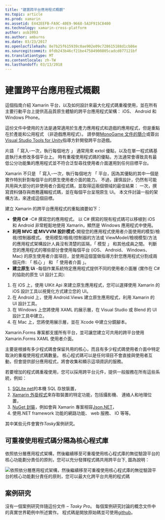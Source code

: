 ```yaml
---
title: "建置跨平台應用程式概觀"
ms.topic: article
ms.prod: xamarin
ms.assetid: E442EEFB-FA9C-40E9-9668-5A3F915C8400
ms.technology: xamarin-cross-platform
author: asb3993
ms.author: amburns
ms.date: 03/23/2017
ms.openlocfilehash: 8e7b25f615939c0ae902e09c728615188d1cb86e
ms.sourcegitcommit: 0fdb243b46cf21be47584900805cadcd077121bf
ms.translationtype: MT
ms.contentlocale: zh-TW
ms.lasthandoff: 03/13/2018
---
```

# <a name="building-cross-platform-applications-overview"></a>建置跨平台應用程式概觀

這個指南介紹 Xamarin 平台，以及如何設計來最大化程式碼重複使用，並在所有主要行動平台上提供高品質原生體驗的跨平台應用程式架構： iOS、 Android 和 Windows Phone。

這份文件中使用的方法是通常適用於生產力應用程式和遊戲的應用程式，但是重點在於產能和公用程式 （非遊戲應用程式）。 請參閱[MonoGame 文件的簡介](https://developer.xamarin.com/guides/cross-platform/game_development/monogame/introduction/)或簽出[Visual Studio Tools for Unity](https://docs.microsoft.com/en-us/visualstudio/cross-platform/visual-studio-tools-for-unity)指導方針開發跨平台遊戲。

片語 「 寫入-一次，執行每個地方 」 通常用來 extol 優點，以及在單一程式碼基底執行未修改多個平台上。 時有重複使用程式碼的優點，方法通常會導致具有最低公分功能集的應用程式並不符合泛型尋找使用者介面運用到任何目標平台。

Xamarin 不只是 「 寫入-一次，執行每個地方 「 平台，因為其優點的其中一個是實作特別針對每個平台的原生使用者介面的能力。 不過，謹慎設計，仍然有可能共用與大部分的非使用者介面程式碼，並取得這兩個領域的最佳結果： 一次，撰寫資料儲存與商務邏輯程式碼，並在每個平台呈現原生 Ui。 本文件討論一般的架構方法，來達成這個目標。

建立 Xamarin 的跨平台應用程式的重點摘要如下：

-   **使用 C#** -C# 撰寫您的應用程式。 以 C# 撰寫的現有程式碼可以移植到 iOS 和 Android 非常輕鬆地使用 Xamarin，顯然是 Windows 應用程式中使用。
-   **利用 MVC 或 MVVVM 設計模式**-開發您的應用程式使用者介面使用的模型/檢視/控制器模式。 使用模型/檢視/控制器的方法或 ViewModel/檢視模型/方法的應用程式架構設計人員沒有清楚的區隔，「 模型 」 和其他成員之間。 判斷您的應用程式的哪些部分會使用每個平台 (iOS、 Android、 Windows、 Mac) 的原生使用者介面項目，並使用這個當做指導方針您應用程式分割成兩個元件: 「 核心 」 和 「 使用者介面 」。
-   **建立原生 Ui** -每個作業系統特定應用程式提供不同的使用者介面層 (實作在 C# 的協助的原生 UI 設計工具):

1.  在 iOS 上，使用 UIKit Api 來建立原生應用程式，您可以選擇使用 Xamarin 的 iOS 設計工具以視覺化方式建立您的 UI。
1.  在 Android 上，使用 Android.Views 建立原生應用程式，利用 Xamarin 的 UI 設計工具。
1.  在 Windows 上您將使用 XAML 的展示層，在 Visual Studio 或 Blend 的 UI 設計工具中建立。
1.  在 Mac 上，您將使用展示層，並在 Xcode 中建立分鏡腳本。

Xamarin.Forms 專案都支援所有平台，並可讓您建立可共用的跨平台使用 Xamarin.Forms XAML 使用者介面。 

主要是根據有多少程式碼會保留共用的核心，而且有多少程式碼使用者介面中特定取決的重複使用程式碼數量。 核心程式碼可以是任何項目不會直接與使用者互動，但會提供部分應用程式，將會收集和顯示這項資訊的服務。

若要增加的程式碼重複使用，您可以採用跨平台元件，提供一般服務在所有這些系統，例如：

1.   [SQLite net](https://www.nuget.org/packages/sqlite-net-pcl/)的本機 SQL 存放裝置，
1.   [Xamarin 外掛程式](https://xamarin.com/plugins)來存取裝置的特定功能，包括攝影機、 連絡人和地理位置，
1.   [NuGet 封裝](https://nuget.org)，例如會與 Xamarin 專案相容[Json.NET](https://www.nuget.org/packages/Newtonsoft.Json/)，
1.  使用.NET framework 功能的網路功能、 web 服務、 IO 等等。


其中某些元件會實作*Tasky*案例研究。

 <a name="Separate_Reusable_Code_into_a_Core_Library" />


## <a name="separate-reusable-code-into-a-core-library"></a>可重複使用程式碼分隔為核心程式庫

依照依分層應用程式架構，然後繼續移至可重複使用核心程式庫的無從驗證平台的核心功能劃分責任的原則，您可以充分發揮程式碼共用跨平台下, 圖為說明：

 ![](part-0-overview-images/layers2.png "依照依分層應用程式架構，然後繼續移至可重複使用核心程式庫的無從驗證平台的核心功能劃分責任的原則，您可以最大化跨平台共用的程式碼")

 <a name="Case_Studies" />


## <a name="case-studies"></a>案例研究

沒有一個案例研究伴隨這份文件 – *Tasky Pro*。 每個案例研究討論的概念文件中的真實世界範例中所述實作。 程式碼是開放原始碼並可使用[github](https://github.com/xamarin/mobile-samples/)。